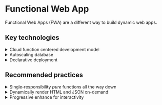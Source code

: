 # Functional Web App

Functional Web Apps (FWA) are a different way to build dynamic web apps.

## Key technologies

<details>
  <summary>Cloud function centered development model</summary>
  <p>No servers to scale or patch frees developers to focus on unique business logic as pure functions.</p>
</details>
<details>
  <summary>Autoscaling database</summary>
  <p>Modern managed databases scale up to meet demand, without manual sharding, while boasting consistent low-latency performance no matter how much data is being stored.</p>
</details>
<details>
  <summary>Declarative deployment</summary>
  <p>Cloud infra is an explicitly defined immutable dependency that lives in version control beside the code that depends on it.</p>
</details>

## Recommended practices

<details>
  <summary>Single-responsibility <i>pure</i> functions all the way down</summary>
  <p>Spanning the full-stack from front-end to back-end an entire application can be modelled as pure functions with singular purpose. Functions are easier to reason about and test, they coldstart faster and offer more granularity for least-priviledge security.</p>
</details>
<details>
  <summary>Dynamically render HTML and JSON on-demand</summary>
  <p>Instead of forcing web consumers to wait for the content they came for behind an obnoxious loading spinner everything can be rendered immediately on-demand.</p>
</details>
<details>
  <summary>Progressive enhance for interactivity</summary>
  <p>Functional Web Apps recognize that HTML loads first and JavaScript isn't always available for a variety of reasons. This ensures web consumers get the fastest and most accessible content by default.</p>
</details>
